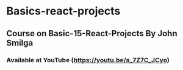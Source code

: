 # Basics-react-projects

## Course on Basic-15-React-Projects By John Smilga
### Available at YouTube (https://youtu.be/a_7Z7C_JCyo)
